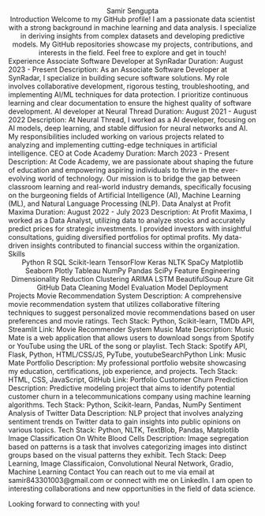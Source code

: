 
<div align="center">Samir Sengupta</div>
<div align="center">
Introduction
Welcome to my GitHub profile! I am a passionate data scientist with a strong background in machine learning and data analysis. I specialize in deriving insights from complex datasets and developing predictive models. My GitHub repositories showcase my projects, contributions, and interests in the field. Feel free to explore and get in touch!

</div>
Experience
Associate Software Developer at SynRadar
Duration: August 2023 - Present
Description: As an Associate Software Developer at SynRadar, I specialize in building secure software solutions. My role involves collaborative development, rigorous testing, troubleshooting, and implementing AI/ML techniques for data protection. I prioritize continuous learning and clear documentation to ensure the highest quality of software development.
AI developer at Neural Thread
Duration: August 2021 - August 2022
Description: At Neural Thread, I worked as a AI developer, focusing on AI models, deep learning, and stable diffusion for neural networks and AI. My responsibilities included working on various projects related to analyzing and implementing cutting-edge techniques in artificial intelligence.
CEO at Code Academy
Duration: March 2023 - Present
Description: At Code Academy, we are passionate about shaping the future of education and empowering aspiring individuals to thrive in the ever-evolving world of technology. Our mission is to bridge the gap between classroom learning and real-world industry demands, specifically focusing on the burgeoning fields of Artificial Intelligence (AI), Machine Learning (ML), and Natural Language Processing (NLP).
Data Analyst at Profit Maxima
Duration: August 2022 - July 2023
Description: At Profit Maxima, I worked as a Data Analyst, utilizing data to analyze stocks and accurately predict prices for strategic investments. I provided investors with insightful consultations, guiding diversified portfolios for optimal profits. My data-driven insights contributed to financial success within the organization.
Skills
<div align="center">
Python
R
SQL
Scikit-learn
TensorFlow
Keras
NLTK
SpaCy
Matplotlib
Seaborn
Plotly
Tableau
NumPy
Pandas
SciPy
Feature Engineering
Dimensionality Reduction
Clustering
ARIMA
LSTM
BeautifulSoup
Azure
Git
GitHub
Data Cleaning
Model Evaluation
Model Deployment

</div>
Projects
Movie Recommendation System
Description: A comprehensive movie recommendation system that utilizes collaborative filtering techniques to suggest personalized movie recommendations based on user preferences and movie ratings.
Tech Stack: Python, Scikit-learn, TMDb API, Streamlit
Link: Movie Recommender System
Music Mate
Description: Music Mate is a web application that allows users to download songs from Spotify or YouTube using the URL of the song or playlist.
Tech Stack: Spotify API, Flask, Python, HTML/CSS/JS, PyTube, youtubeSearchPython
Link: Music Mate
Portfolio
Description: My professional portfolio website showcasing my education, certifications, job experience, and projects.
Tech Stack: HTML, CSS, JavaScript, GitHub
Link: Portfolio
Customer Churn Prediction
Description: Predictive modeling project that aims to identify potential customer churn in a telecommunications company using machine learning algorithms.
Tech Stack: Python, Scikit-learn, Pandas, NumPy
Sentiment Analysis of Twitter Data
Description: NLP project that involves analyzing sentiment trends on Twitter data to gain insights into public opinions on various topics.
Tech Stack: Python, NLTK, TextBlob, Pandas, Matplotlib
Image Classification On White Blood Cells
Description: Image segregation based on patterns is a task that involves categorizing images into distinct groups based on the visual patterns they exhibit.
Tech Stack: Deep Learning, Image Classificaion, Convolutional Neural Network, Gradio, Machine Learning
Contact
You can reach out to me via email at samir843301003@gmail.com or connect with me on LinkedIn. I am open to interesting collaborations and new opportunities in the field of data science.

Looking forward to connecting with you!
